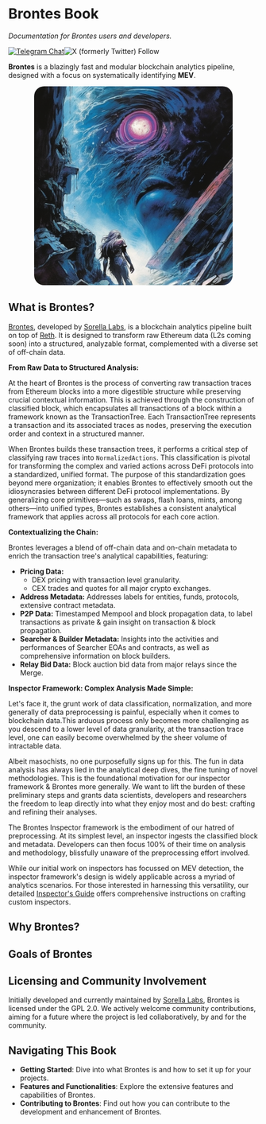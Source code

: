 # Brontes Book

_Documentation for Brontes users and developers._

[![Telegram Chat][tg-badge]][tg-url]<img alt="X (formerly Twitter) Follow" src="https://img.shields.io/twitter/follow/SorellaLabs?link=https%3A%2F%2Ftwitter.com%2FSorellaLabs">

**Brontes** is a blazingly fast and modular blockchain analytics pipeline, designed with a focus on systematically identifying **MEV**.

<div style="text-align: center;">
    <img src="https://raw.githubusercontent.com/0xvanbeethoven/brontes-img/main/Brontes.png" alt="Brontes" style="border-radius: 20px; width: 400px; height: auto;">
</div>

## What is Brontes?

[Brontes](https://github.com/SorellaLabs/brontes), developed by [Sorella Labs](https://twitter.com/Sorellalabs), is a blockchain analytics pipeline built on top of [Reth](https://github.com/paradigmxyz/reth/). It is designed to transform raw Ethereum data (L2s coming soon) into a structured, analyzable format, complemented with a diverse set of off-chain data.

**From Raw Data to Structured Analysis:**

At the heart of Brontes is the process of converting raw transaction traces from Ethereum blocks into a more digestible structure while preserving crucial contextual information. This is achieved through the construction of classified block, which encapsulates all transactions of a block within a framework known as the TransactionTree. Each TransactionTree represents a transaction and its associated traces as nodes, preserving the execution order and context in a structured manner.

When Brontes builds these transaction trees, it performs a critical step of classifying raw traces into `NormalizedActions`. This classification is pivotal for transforming the complex and varied actions across DeFi protocols into a standardized, unified format. The purpose of this standardization goes beyond mere organization; it enables Brontes to effectively smooth out the idiosyncrasies between different DeFi protocol implementations. By generalizing core primitives—such as swaps, flash loans, mints, among others—into unified types, Brontes establishes a consistent analytical framework that applies across all protocols for each core action.

**Contextualizing the Chain:**

Brontes leverages a blend of off-chain data and on-chain metadata to enrich the transaction tree's analytical capabilities, featuring:

- **Pricing Data:**
  - DEX pricing with transaction level granularity.
  - CEX trades and quotes for all major crypto exchanges.
- **Address Metadata:** Addresses labels for entities, funds, protocols, extensive contract metadata.
- **P2P Data:** Timestamped Mempool and block propagation data, to label transactions as private & gain insight on transaction & block propagation.
- **Searcher & Builder Metadata:** Insights into the activities and performances of Searcher EOAs and contracts, as well as comprehensive information on block builders.
- **Relay Bid Data:** Block auction bid data from major relays since the Merge.

**Inspector Framework: Complex Analysis Made Simple:**

Let's face it, the grunt work of data classification, normalization, and more generally of data preprocessing is painful, especially when it comes to blockchain data.This arduous process only becomes more challenging as you descend to a lower level of data granularity, at the transaction trace level, one can easily become overwhelmed by the sheer volume of intractable data.

Albeit masochists, no one purposefully signs up for this. The fun in data analysis has always lied in the analytical deep dives, the fine tuning of novel methodologies. This is the foundational motivation for our inspector framework & Brontes more generally. We want to lift the burden of these preliminary steps and grants data scientists, developers and researchers the freedom to leap directly into what they enjoy most and do best: crafting and refining their analyses.

The Brontes Inspector framework is the embodiment of our hatred of preprocessing. At its simplest level, an inspector ingests the classified block and metadata. Developers can then focus 100% of their time on analysis and methodology, blissfully unaware of the preprocessing effort involved.

While our initial work on inspectors has focussed on MEV detection, the inspector framework's design is widely applicable across a myriad of analytics scenarios. For those interested in harnessing this versatility, our detailed [Inspector's Guide](./build/inspectors.md) offers comprehensive instructions on crafting custom inspectors.

## Why Brontes?

## Goals of Brontes

## Licensing and Community Involvement

Initially developed and currently maintained by [Sorella Labs](https://twitter.com/Sorellalabs), Brontes is licensed under the GPL 2.0. We actively welcome community contributions, aiming for a future where the project is led collaboratively, by and for the community.

## Navigating This Book

- **Getting Started**: Dive into what Brontes is and how to set it up for your projects.
- **Features and Functionalities**: Explore the extensive features and capabilities of Brontes.
- **Contributing to Brontes**: Find out how you can contribute to the development and enhancement of Brontes.

[tg-badge]: https://img.shields.io/endpoint?color=neon&logo=telegram&label=chat&url=https%3A%2F%2Ftg.sumanjay.workers.dev%2Fparadigm%5Freth
[tg-url]: https://t.me/sorella_brontes
